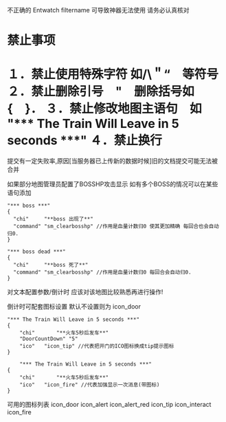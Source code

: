不正确的 Entwatch filtername 可导致神器无法使用 请务必认真核对


禁止事项
=====================================
１．禁止使用特殊字符 如/\＂“　等符号
２．禁止删除引号　"　删除括号如　{　}．
３．禁止修改地图主语句　如	"*** The Train Will Leave in 5 seconds ***"
４．禁止换行
=====================================

提交有一定失败率,原因[当服务器已上传新的数据时候]旧的文档提交可能无法被合并


如果部分地图管理员配置了BOSSHP攻击显示
如有多个BOSS的情况可以在某些语句添加


	"*** boss ***"
	{
	  "chi"		"**boss 出现了**"
	  "command" "sm_clearbosshp" //作用是血量计数归0 使其更加精确 每回合也会自动归0.
	}

	"*** boss dead ***"
	{
	  "chi"		"**boss 死了**"
	  "command" "sm_clearbosshp" //作用是血量计数归0 每回合会自动归0.
	}


对文本配置参数/倒计时 应该对该地图比较熟悉再进行操作!

倒计时可配套图标设置 默认不设置则为 icon_door

	"*** The Train Will Leave in 5 seconds ***"
	{
		"chi"		"**火车5秒后发车**"
		"DoorCountDown" "5"
		"ico"   "icon_tip" //代表把开门的ICO图标换成tip提示图标
	}

		"*** The Train Will Leave in 5 seconds ***"
	{
		"chi"		"**火车5秒后发车**"
		"ico"   "icon_fire" //代表加强显示一次消息(带图标)
	}
	
可用的图标列表
icon_door
icon_alert
icon_alert_red
icon_tip
icon_interact
icon_fire 
